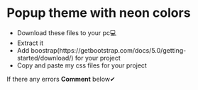 <h1>Popup theme with neon colors</h1>
<ul>
  <li>Download these files to your pc💻<br/></li>
  <li>Extract it<br/></li>
<li>Add boostrap(https://getbootstrap.com/docs/5.0/getting-started/download/) for your project<br/><?li>
<li>Copy and paste my css files for your project<br/></li>
</ul>
<span>If there any errors <b>Comment</b> below✔</span>
